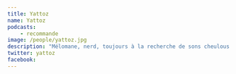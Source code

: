 ```yaml
---
title: Yattoz
name: Yattoz
podcasts:
    - recommande
image: /people/yattoz.jpg
description: "Mélomane, nerd, toujours à la recherche de sons cheulous."
twitter: yattoz
facebook:
---
```


<People/>
